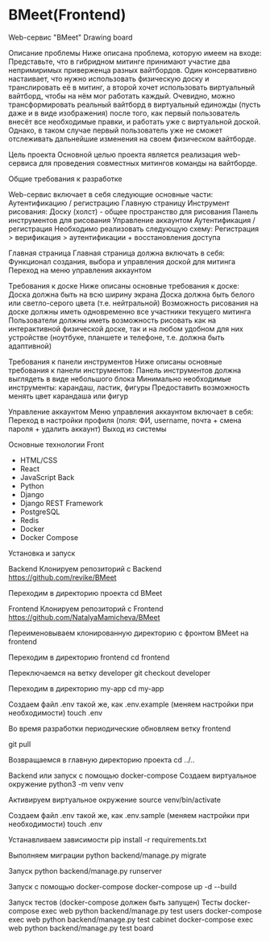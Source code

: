 # BMeet(Frontend)

Web-сервис "BMeet"
Drawing board

Описание проблемы
Ниже описана проблема, которую имеем на входе:
Представьте, что в гибридном митинге принимают участие два непримиримых приверженца разных вайтбордов. Один консервативно настаивает, что нужно использовать физическую доску и транслировать её в митинг, а второй хочет использовать виртуальный вайтборд, чтобы на нём мог работать каждый. Очевидно, можно трансформировать реальный вайтборд в виртуальный единожды (пусть даже и в виде изображения) после того, как первый пользователь внесёт все необходимые правки, и работать уже с виртуальной доской. Однако, в таком случае первый пользователь уже не сможет отслеживать дальнейшие изменения на своем физическом вайтборде.

Цель проекта
Основной целью проекта является реализация web-сервиса для проведения совместных митингов команды на вайтборде.

Общие требования к разработке

Web-сервис включает в себя следующие основные части:
Аутентификацию / регистрацию
Главную страницу
Инструмент рисования:
Доску (холст) - общее пространство для рисования
Панель инструментов для рисования
Управление аккаунтом
Аутентификация / регистрация
Необходимо реализовать следующую схему:
Регистрация > верификация > аутентификации + восстановления доступа

Главная страница
Главная страница должна включать в себя:
Функционал создания, выбора и управления доской для митинга
Переход на меню управления аккаунтом

Требования к доске
Ниже описаны основные требования к доске:
Доска должна быть на всю ширину экрана
Доска должна быть белого или светло-серого цвета (т.е. нейтральной)
Возможность рисования на доске должны иметь одновременно все участники текущего митинга
Пользователи должны иметь возможность рисовать как на интерактивной физической доске, так и на любом удобном для них устройстве (ноутбуке, планшете и телефоне, т.е. должна быть адаптивной)

Требования к панели инструментов
Ниже описаны основные требования к панели инструментов:
Панель инструментов должна выглядеть в виде небольшого блока
Минимально необходимые инструменты: карандаш, ластик, фигуры
Предоставить возможность менять цвет карандаша или фигур

Управление аккаунтом
Меню управления аккаунтом включает в себя:
Переход в настройки профиля (поля: ФИ, username, почта + смена пароля + удалить аккаунт)
Выход из системы

Основные технологии
Front
* HTML/CSS
* React
* JavaScript
Back
* Python
* Django
* Django REST Framework 
* PostgreSQL
* Redis
* Docker
* Docker Compose

Установка и запуск

Backend
Клонируем репозиторий с Backend
https://github.com/revike/BMeet

Переходим в директорию проекта
cd BMeet

Frontend
Клонируем репозиторий с Frontend
https://github.com/NatalyaMamicheva/BMeet

Переименовываем клонированную директорию с фронтом BMeet на frontend

Переходим в директорию frontend
cd frontend

Переключаемся на ветку developer
git checkout developer

Переходим в директорию my-app
cd my-app

Создаем файл .env такой же, как .env.example (меняем настройки при необходимости)
touch .env

Во время разработки периодические обновляем ветку frontend

git pull

Возвращаемся в главную директорию проекта
cd ../..

Backend или запуск с помощью docker-compose
Создаем виртуальное окружение
python3 -m venv venv

Активируем виртуальное окружение
source venv/bin/activate

Создаем файл .env такой же, как .env.sample (меняем настройки при необходимости)
touch .env

Устанавливаем зависимости
pip install -r requirements.txt

Выполняем миграции
python backend/manage.py migrate

Запуск
python backend/manage.py runserver

Запуск с помощью docker-compose
docker-compose up -d --build

Запуск тестов (docker-compose должен быть запущен)
Тесты
docker-compose exec web python backend/manage.py test users
docker-compose exec web python backend/manage.py test cabinet
docker-compose exec web python backend/manage.py test board
